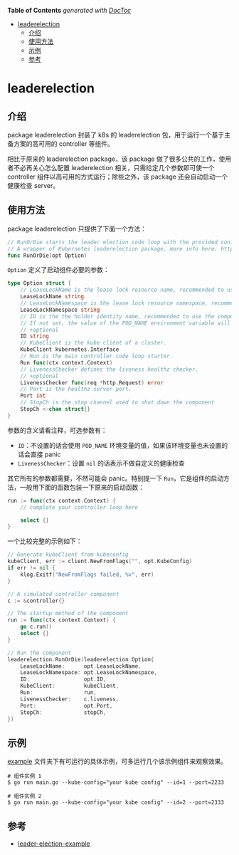<!-- START doctoc generated TOC please keep comment here to allow auto update -->
<!-- DON'T EDIT THIS SECTION, INSTEAD RE-RUN doctoc TO UPDATE -->
**Table of Contents**  *generated with [DocToc](https://github.com/thlorenz/doctoc)*

- [leaderelection](#leaderelection)
	- [介绍](#介绍)
	- [使用方法](#使用方法)
	- [示例](#示例)
	- [参考](#参考)

<!-- END doctoc generated TOC please keep comment here to allow auto update -->

# leaderelection

## 介绍

package leaderelection 封装了 k8s 的 leaderelection 包，用于运行一个基于主备方案的高可用的 controller 等组件。

相比于原来的 leaderelection package，该 package 做了很多公共的工作，使用者不必再关心怎么配置 leaderelection 相关，只需给定几个参数即可使一个 controller 组件以高可用的方式运行；除些之外，该 package 还会自动启动一个健康检查 server。

## 使用方法

package leaderelection 只提供了下面一个方法：

```go
// RunOrDie starts the leader election code loop with the provided config or panics if the config fails to validate.
// A wrapper of Kubernetes leaderelection package, more info here: https://github.com/caicloud/leader-election-example
func RunOrDie(opt Option)
```

`Option` 定义了启动组件必要的参数：

```go
type Option struct {
	// LeaseLockName is the lease lock resource name, recommended to use the component name.
	LeaseLockName string
	// LeaseLockNamespace is the lease lock resource namespace, recommended to use the component namespace.
	LeaseLockNamespace string
	// ID is the the holder identity name, recommended to use the component pod name.
	// If not set, the value of the POD_NAME environment variable will be used
	// +optional
	ID string
	// KubeClient is the kube client of a cluster.
	KubeClient kubernetes.Interface
	// Run is the main controller code loop starter.
	Run func(ctx context.Context)
	// LivenessChecker defines the liveness healthz checker.
	// +optional
	LivenessChecker func(req *http.Request) error
	// Port is the healthz server port.
	Port int
	// StopCh is the stop channel used to shut down the component
	StopCh <-chan struct{}
}
```

参数的含义请看注释，可选参数有：

* `ID`：不设置的话会使用 `POD_NAME` 环境变量的值，如果该环境变量也未设置的话会直接 panic
* `LivenessChecker`：设置 `nil` 的话表示不做自定义的健康检查

其它所有的参数都需要，不然可能会 panic。特别提一下 `Run`，它是组件的启动方法，一般用下面的函数包装一下原来的启动函数：

```go
run := func(ctx context.Context) {
	// complete your controller loop here

	select {}
}
```

一个比较完整的示例如下：

```go
// Generate kubeClient from kubeconfig
kubeClient, err := client.NewFromFlags("", opt.KubeConfig)
if err != nil {
	klog.Exitf("NewFromFlags failed, %v", err)
}

// A simulated controller component
c := &controller{}

// The startup method of the component
run := func(ctx context.Context) {
	go c.run()
	select {}
}

// Run the component
leaderelection.RunOrDie(leaderelection.Option{
	LeaseLockName:      opt.LeaseLockName,
	LeaseLockNamespace: opt.LeaseLockNamespace,
	ID:                 opt.ID,
	KubeClient:         kubeClient,
	Run:                run,
	LivenessChecker:    c.liveness,
	Port:               opt.Port,
	StopCh:             stopCh,
})
```

## 示例

[example](example) 文件夹下有可运行的具体示例，可多运行几个该示例组件来观察效果。

```console
# 组件实例 1
$ go run main.go --kube-config="your kube config" --id=1 --port=2233

# 组件实例 2
$ go run main.go --kube-config="your kube config" --id=2 --port=2333
```

## 参考

* [leader-election-example](https://github.com/caicloud/leader-election-example)
